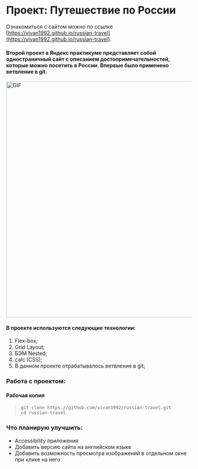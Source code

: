 # Проект: Путешествие по России

Ознакомиться с сайтом можно по ссылке [https://vivan1992.github.io/russian-travel](https://vivan1992.github.io/russian-travel).

#### Второй проект в Яндекс практикуме представляет собой одностраничный сайт с описанием достопримечательностей, которые можно посетить в России. Впервые было применено ветвление в git.

<img alt="GIF" src="https://github.com/vivan1992/russian-travel/blob/e0b1c4742dbba509be7073d9118f7ca4f0299197/travel.gif?raw=true" width="640"/>

#### В проекте используются следующие технологии:
1. Flex-box;
2. Grid Layout;
3. БЭМ Nested;
4. calc (CSS);
5. В данном проекте отрабатывалось ветвление в git;

### Работа с проектом:

#### Рабочая копия
  >```
  >git clone https://github.com/vivan1992/russian-travel.git
  >cd russian-travel
  >```

### Что планирую улучшить:
  * Accessibility приложения
  * Добавить версию сайта на английском языке
  * Добавить возможность просмотра изображений в отдельном окне при клике на него
